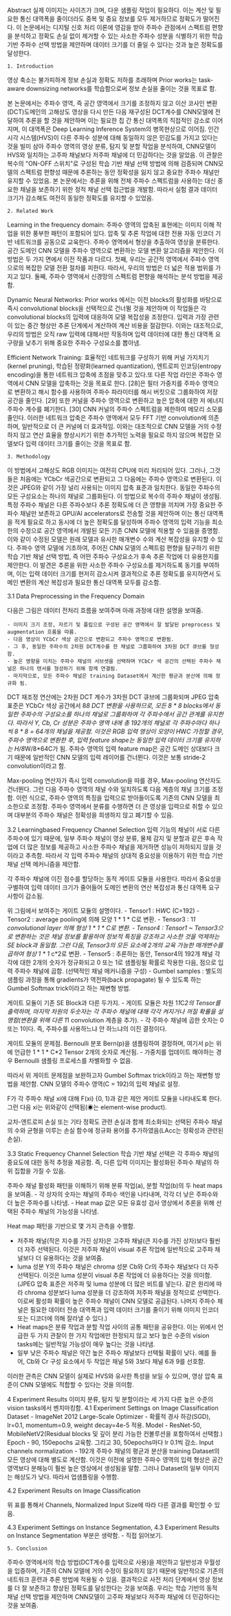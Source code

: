 Abstract
실제 이미지는 사이즈가 크며, 다운 샘플링 작업이 필요하다.
이는 계산 및 필요한 통신 대역폭을 줄이더라도 중복 및 중요 정보를 모두 제거하므로 정확도가 떨어진다.
이 논문에서는 디지털 신호 처리 이론에 영감을 받아 주파수 관점에서 스펙트럼 편향을 분석하고 정확도 손실 없이 제거할 수 있는 사소한 주파수 성분을 식별하기 위한 학습 기반 주파수 선택 방법을 제안하며 데이터 크기를 더 줄일 수 있다는 것과 높은 정확도를 달성한다.

	1. Introduction
영상 축소는 불가피하게 정보 손실과 정확도 저하를 초래하며 Prior works는 task-aware downsizing networks를 학습함으로써 정보 손실을 줄이는 것을 목표로 함. 




본 논문에서는 주파수 영역, 즉 공간 영역에서 크기를 조정하지 않고 이산 코사인 변환(DCT)도메인의 고해상도 영상을 다시 만든 다음 재구성된 DCT계수를 CNN모델에 전달하여 추론을 할 것을 제안하며 이는 필요한 칩 간 통신 대역폭의 직접적인 감소로 이어지며, 이 대역폭은 Deep Learning Inference System의 병목현상으로 이어짐.
인간 시각 시스템(HVS)이 다른 주파수 성분에 대해 동일하지 않은 민감도를 가지고 있다는 것을 빌미 삼아 주파수 영역의 영상 분류, 탐지 및 분할 작업을 분석하여, CNN모델이 HVS와 일치하는 고주파 채널보다 저주파 채널에 더 민감하다는 것을 알았음.
이 관찰은 복수의 "ON-OFF 스위치"로 구성된 학습 기반 채널 선택 방법에 의해 검증되며 CNN모델의 스펙트럼 편향성 때문에 추론하는 동안 정확성을 잃지 않고 중요한 주파수 채널만 유지할 수 있었음.
본 논문에서는 추론을 위해 전체 주파수 스펙트럼을 사용하는 대신 중요한 채널을 보존하기 위한 정적 채널 선택 접근법을 개발함.
따라서 실험 결과 데이터 크기가 감소해도 여전히 동일한 정확도를 유지할 수 있었음.

	2. Related Work
Learning in the frequency domain: 주파수 영역의 압축된 표현에는 이미지 이해 작업을 위한 풍부한 패턴이 포함되어 있다. 압축 및 추론 작업에 대한 전용 자동 인코더 기반 네트워크를 공동으로 교육한다. 주파수 영역에서 형상을 추출하여 영상을 분류한다.  공간 도메인 CNN 모델을 주파수 영역으로 변환하는 모델 변환 알고리즘을 제안한다. 이 방법은 두 가지 면에서 이전 작품과 다르다. 첫째, 우리는 공간적 영역에서 주파수 영역으로의 복잡한 모델 전환 절차를 피한다. 따라서, 우리의 방법은 더 넓은 적용 범위를 가지고 있다. 둘째, 주파수 영역에서 신경망의 스펙트럼 편향을 해석하는 분석 방법을 제공함.

Dynamic Neural Networks: Prior works 에서는 이전 blocks의 활성화를 바탕으로 즉시 convolutional blocks을 선택적으로 건너뛸 것을 제안하며 이 작업들은 각 convolutional blocks의 입력에 대응하여 모델 복잡성을 조정한다. 입력과 가장 관련이 있는 중간 형상만 추론 단계에서 계산하여 계산 비용을 절감한다. 이와는 대조적으로, 우리의 방법은 오직 raw 입력에 대해서만 작동하며 입력 데이터에 대한 통신 대역폭 요구량을 낮추기 위해 중요한 주파수 구성요소를 뽑아냄.

Efficient Network Training: 효율적인 네트워크를 구성하기 위해 커널 가지치기(kernel pruning), 학습된 정량화(learned quantization), 엔트로피 인코딩(entropy encoding)을 통한 네트워크 압축에 초점을 맞추고 있다.또 다른 작업 라인은 주파수 영역에서 CNN 모델을 압축하는 것을 목표로 한다. [28]은 필터 가중치를 주파수 영역으로 변환하고 해시 함수를 사용하여 주파수 파라미터를 해시 버킷으로 그룹화하여 저장 공간을 줄인다. [29] 또한 커널을 주파수 영역으로 변환하고 높은 압축에 대한 저 에너지 주파수 계수를 폐기한다. [30] CNN 커널의 주파수 스펙트럼을 제한하여 메모리 소모를 줄인다.  이러한 네트워크 압축은 주파수 영역에서 모두 FFT 기반 convolution에 의존하며, 일반적으로 더 큰 커널에 더 효과적임.
이와는 대조적으로 CNN 모델을 거의 수정하지 않고 연산 효율을 향상시키기 위한 추가적인 노력을 필요로 하지 않으며 복잡한 모델보다 입력 데이터 크기를 줄이는 것을 목표로 함.

	3. Methodology
이 방법에서 고해상도 RGB 이미지는 여전히 CPU에 미리 처리되어 있다.
그러나, 그것들은 처음에는 YCbCr 색공간으로 변환되고 그 다음에는 주파수 영역으로 변환된다.
이것은 JPEG와 같이 가장 널리 사용되는 이미지 압축 표준과 일치한다. 동일한 주파수의 모든 구성요소는 하나의 채널로 그룹화된다. 이 방법으로 복수의 주파수 채널이 생성됨.
특정 주파수 채널은 다른 주파수보다 추론 정확도에 더 큰 영향을 끼치며 가장 중요한 주파수 채널만 보존하고 GPU/AI accelerators로 전송할 것을 제안하며 이는 통신 대역폭을 적게 필요로 하고 동시에 더 높은 정확도를 달성하며 주파수 영역의 입력 기능을 최소한의 수정으로 공간 영역에서 개발된 모든 기존 CNN 모델에 적용할 수 있음을 증명함.
이와 같이 수정된 모델은 원래 모델과 유사한 매개변수 수와 계산 복잡성을 유지할 수 있다.
주파수 영역 모델에 기초하여, 주어진 CNN 모델의 스펙트럼 편향을 탐구하기 위한 학습 기반 채널 선택 방법, 즉 어떤 주파수 구성요소가 후속 추론 작업에 더 유용한지를 제안한다. 이 발견은 추론을 위한 사소한 주파수 구성요소를 제거하도록 동기를 부여하며, 이는 입력 데이터 크기를 현저히 감소시켜 결과적으로 추론 정확도를 유지하면서 도메인 변환의 계산 복잡성과 필요한 통신 대역폭 모두를 감소함.

3.1 Data Preprocessing in the Frequency Domain



다음은 그림은 데이터 전처리 흐름을 보여주며 아래 과정에 대한 설명을 보여줌.

	- 이미지 크기 조정, 자르기 및 플립으로 구성된 공간 영역에서 잘 발달된 preprocess 및 augmentation 흐름을 따름.
	- 다음 영상이 YCbCr 색상 공간으로 변환되고 주파수 영역으로 변환됨.
	- 그 후, 동일한 주파수의 2차원 DCT계수를 한 채널로 그룹화하여 3차원 DCT 큐브를 형성함.
	- 높은 영향을 미치는 주파수 채널의 서브셋을 선택하며 YCbCr 색 공간의 선택된 주파수 채널은 하나의 텐서를 형성하기 위해 함께 연결됨.
	- 마지막으로, 모든 주파수 채널은 training Dataset에서 계산한 평균과 분산에 의해 정규화 됨.

DCT 재조정 연산에는 2차원 DCT 계수가 3차원 DCT 큐브에 그룹화되며 JPEG 압축 표준은 YCbCr 색상 공간에서 8*8 DCT 변환을 사용하므로, 모든 8 * 8 blocks에서 동일한 주파수의 구성요소를 하나의 채널로 그룹화하여 각 주파수에서 공간 관계를 유지한다. 따라서 Y, Cb, Cr 성분은 주파수 영역 내에 총 192개의 채널로 각 주파수마다 하나씩 8 * 8 = 64개의 채널을 제공함.
이것은 RGB 입력 영상이 모양이 H*W*C 가정할 경우, 주파수 영역으로 변환한 후, 입력 feature shape는 동일한 입력 데이터 크기를 유지하는 H/8*W/8*64C가 됨.
주파수 영역의 입력 feature map은 공간 도메인 상대보다 크기 때문에 일반적인 CNN 모델의 입력 레이어를 건너뛴다. 이것은 보통 stride-2 convolution이라고 함.



Max-pooling 연산자가 즉시 입력 convolution을 따를 경우, Max-pooling 연산자도 건너뛴다. 그런 다음 주파수 영역의 채널 수와 일치하도록 다음 계층의 채널 크기를 조정함.
이런 식으로, 주파수 영역의 특징을 입력으로 받아들이도록 기존의 CNN 모델을 최소한으로 조정함.
주파수 영역에서 분류를 수행하면 더 큰 영상을 입력으로 취할 수 있으며 대부분의 주파수 채널은 정확성을 희생하지 않고 폐기할 수 있음.

3.2 Learningbased Frequency Channel Selection
입력 기능의 채널이 서로 다른 주파수에 있기 때문에, 일부 주파수 채널이 영상 분류, 물체 감지 및 분할과 같은 후속 작업에 더 많은 정보를 제공하고 사소한 주파수 채널을 제거하면 성능이 저하되지 않을 것이라고 추측함. 따라서 각 입력 주파수 채널의 상대적 중요성을 이용하기 위한 학습 기반 채널 선택 메커니즘을 제안함.

각 주파수 채널에 이진 점수를 할당하는 동적 게이트 모듈을 사용한다. 따라서 중요성을 구별하여 입력 데이터 크기가 줄어들어 도메인 변환의 연산 복잡성과 통신 대역폭 요구사항이 감소됨.



위 그림에서 보여주는 게이트 모듈의 설명이다.
	- Tensor1 : H*W*C (C=192)
	- Tensor2 : average pooling에 의해 모양 1 * 1 * C로 변환.
	- Tensor3 : 1*1 convolutional layer 의해 형상 1 * 1 * C로 변환.
	- Tensor4 : Tensor1 ~ Tensor3으로 변환하는 것은 채널 정보를 활용하여 정보적 특징을 강조하고 사소한 것을 억제하는 SE block과 동일함. 그런 다음, Tensor3의 모든 요소에 2개의 교육 가능한 매개변수를 곱하여 형상 1 * 1* c*2로 변환.
	- Tensor5 : 추론하는 동안, Tensor4의 192개 채널 각각에 대한 2개의 숫자가 정규화되고 0 또는 1로 샘플링될 확률로 작용한 다음, 점으로 입력 주파수 채널에 곱함. (선택적인 채널 메커니즘을 구성)
	- Gumbel samples : 별도의 샘플링 과정을 통해 gradients가 역전파(back propagate) 될 수 있도록 하는 Gumbel Softmax trick이라고 하는 재변형 방법. 

게이트 모듈이 기존 SE Block과 다른 두가지.
	- 게이트 모듈은 차원 1*1*C*2의 Tensor를 출력하며, 마지막 차원의 두숫자는 각 주파수 채널에 대해 각각 켜지거나 꺼질 확률을 설명함(변환을 위해 다른 1*1 convolution 계층을 추가).
	- 각 주파수 채널에 곱한 숫자는 0 또는 1이다. 즉, 주파수를 사용하느냐 안 하느냐의 이진 결정이다.

게이트 모듈의 문제점.
Bernoulli 분포 Bern(p)을 샘플링하여 결정하며, 여기서 p는 위에 언급한 1 * 1 * C*2 Tensor 2개의 숫자로 계산됨.
	- 가중치를 업데이트 해야하는 경우 Bernoulli 샘플링 프로세스를 차별화할 수 없음.

따라서 위 게이트 문제점을 보완하고자 Gumbel Softmax trick이라고 하는 재변형 방법을 제안함.
CNN 모델의 주파수 영역(C = 192)의 입력 채널로 설정. 



F가 각 주파수 채널 xi에 대해 F(xi) {0, 1}과 같은 제안 게이트 모듈을 나타내도록 한다. 그런 다음 xi는 위와같이 선택됨(◉는 element-wise product).



교차-엔트로피 손실 또는 기타 정확도 관련 손실과 함께 최소화되는 선택된 주파수 채널의 수와 균형을 이루는 손실 함수에 정규화 용어를 추가하였음(LAcc는 정확성과 관련된 손실). 

3.3 Static Frequency Channel Selection
학습 기반 채널 선택은 각 주파수 채널의 중요도에 대한 동적 추정을 제공함. 즉, 다른 입력 이미지는 활성화된 주파수 채널의 하위 집합을 가질 수 있음.



주파수 채널 활성화 패턴을 이해하기 위해 분류 작업(a), 분할 작업(b)의 두 heat maps을 보여줌.
	- 각 상자의 숫자는 채널의 주파수 색인을 나타내며, 각각 더 낮은 주파수와 더 높은 주파수를 나타냄.
	- Heat map 값은 모든 유효성 검사 영상에서 추론을 위해 선택된 주파수 채널의 가능성을 나타냄.

Heat map 패턴을 기반으로 몇 가지 관측을 수행함.

- 저주파 채널(작은 지수를 가진 상자)은 고주파 채널(큰 지수를 가진 상자)보다 훨씬 더 자주 선택된다. 이것은 저주파 채널이 visual 추론 작업에 일반적으로 고주파 채널보다 더 유용하다는 것을 보여줌.
- luma 성분 Y의 주파수 채널은 chroma 성분 Cb와 Cr의 주파수 채널보다 더 자주 선택된다. 이것은 luma 성분이 visual 추론 작업에 더 유용하다는 것을 의미함.
(JPEG 압축 표준은 저주파 및 luma 성분에 더 많은 비트를 넣는다. 같은 원리에 따라 chroma 성분보다 luma 성분을 더 강조하여 저주파 채널을 정적으로 선택한다. 이로써 활성화 확률이 높은 주파수 채널이 CNN 모델로 공급된다. 나머지 주파수 채널은 필요한 데이터 전송 대역폭과 입력 데이터 크기를 줄이기 위해 이미지 인코더 또는 디코더에 의해 잘라낼 수 있다.)
- Heat maps은 분류 작업과 분할 작업 사이의 공통 패턴을 공유한다. 이는 위에서 언급한 두 가지 관찰이 한 가지 작업에만 한정되지 않고 보다 높은 수준의 vision tasks에는 일반적일 가능성이 매우 높다는 것을 나타냄.
- 일부 낮은 주파수 채널은 약간 높은 주파수 채널보다 선택될 확률이 낮다. 예를 들어, Cb와 Cr 구성 요소에서 두 작업은 채널 5와 3보다 채널 6과 9를 선호함.

이러한 관측은 CNN 모델이 실제로 HVS와 유사한 특성을 보일 수 있으며, 영상 압축 표준이 CNN 모델에도 적합할 수 있다는 것을 의미함.

4 Experiment Results
이미지 분류, 탐지 및 분할이라는 세 가지 다른 높은 수준의 vision tasks에서 벤치마킹함.
4.1 Experiment Settings on Image Classification
Dataset - ImageNet 2012 Large-Scale
Optimizer - 확률적 경사 하강(SGD), lr=0.1, momentum=0.9, weight decay=4e-5 적용.
Model - ResNet-50, MobileNetV2(Residual blocks 및 깊이 분리 가능한 컨볼루션을 포함하여서 선택함.)
Epoch - 90, 150epochs 교육함. 그리고 30, 50epochs마다 lr 0.1씩 감소.
Input channels normalization - 192개 주파수 채널의 평균과 분산을 training Dataset의 모든 영상에 대해 별도로 계산함. 이것은 이전에 설명한 주파수 영역의 입력 형상은 공간 영역보다 분해능이 훨씬 높은 영상에서 생성됨을 말함. 그러나 Dataset의 일부 이미지는 해상도가 낮다. 따라서 업샘플링을 수행함.

4.2 Experiment Results on Image Classification





위 표를 통해서 Channels, Normalized Input Size에 따라 다른 결과를 확인할 수 있음.

4.3 Experiment Settings on Instance Segmentation, 4.3 Experiment Results on Instance Segmentation 부분은 생략함. - 직접 읽어보기.

	5. Conclusion
주파수 영역에서의 학습 방법(DCT계수를 입력으로 사용)을 제안하고 일반성과 우월성을 입증하며, 기존의 CNN 모델에 거의 수정이 필요하지 않기 때문에 일반적으로 기존의 네트워크 훈련과 추론 방법에 적용될 수 있음. 결과적으로 사전 처리 단계에서 영상 정보를 더 잘 보존하고 향상된 정확도를 달성한다는 것을 보여줌. 우리는 학습 기반의 동적 채널 선택 방법을 제안하며 CNN모델이 고주파 채널보다 저주파 채널에 더 민감하다는 것을 보여줌.
